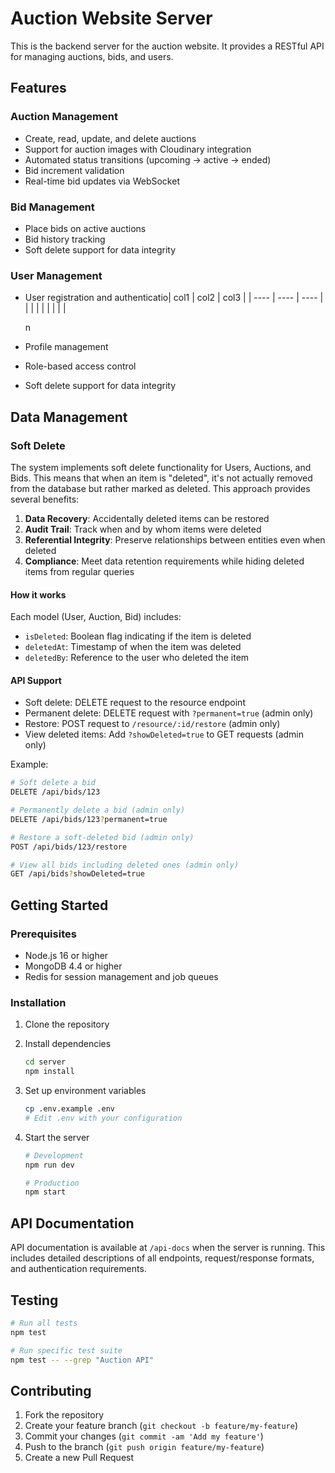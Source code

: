 # Auction Website Server

This is the backend server for the auction website. It provides a RESTful API for managing auctions, bids, and users.

## Features

### Auction Management

- Create, read, update, and delete auctions
- Support for auction images with Cloudinary integration
- Automated status transitions (upcoming → active → ended)
- Bid increment validation
- Real-time bid updates via WebSocket

### Bid Management

- Place bids on active auctions
- Bid history tracking
- Soft delete support for data integrity

### User Management

- User registration and authenticatio| col1 | col2 | col3 |
  | ---- | ---- | ---- |
  |      |      |      |
  |      |      |      |

  n
- Profile management
- Role-based access control
- Soft delete support for data integrity

## Data Management

### Soft Delete

The system implements soft delete functionality for Users, Auctions, and Bids. This means that when an item is "deleted", it's not actually removed from the database but rather marked as deleted. This approach provides several benefits:

1. **Data Recovery**: Accidentally deleted items can be restored
2. **Audit Trail**: Track when and by whom items were deleted
3. **Referential Integrity**: Preserve relationships between entities even when deleted
4. **Compliance**: Meet data retention requirements while hiding deleted items from regular queries

#### How it works

Each model (User, Auction, Bid) includes:

- `isDeleted`: Boolean flag indicating if the item is deleted
- `deletedAt`: Timestamp of when the item was deleted
- `deletedBy`: Reference to the user who deleted the item

#### API Support

- Soft delete: DELETE request to the resource endpoint
- Permanent delete: DELETE request with `?permanent=true` (admin only)
- Restore: POST request to `/resource/:id/restore` (admin only)
- View deleted items: Add `?showDeleted=true` to GET requests (admin only)

Example:

```bash
# Soft delete a bid
DELETE /api/bids/123

# Permanently delete a bid (admin only)
DELETE /api/bids/123?permanent=true

# Restore a soft-deleted bid (admin only)
POST /api/bids/123/restore

# View all bids including deleted ones (admin only)
GET /api/bids?showDeleted=true
```

## Getting Started

### Prerequisites

- Node.js 16 or higher
- MongoDB 4.4 or higher
- Redis for session management and job queues

### Installation

1. Clone the repository
2. Install dependencies

   ```bash
   cd server
   npm install
   ```
3. Set up environment variables

   ```bash
   cp .env.example .env
   # Edit .env with your configuration
   ```
4. Start the server

   ```bash
   # Development
   npm run dev

   # Production
   npm start
   ```

## API Documentation

API documentation is available at `/api-docs` when the server is running. This includes detailed descriptions of all endpoints, request/response formats, and authentication requirements.

## Testing

```bash
# Run all tests
npm test

# Run specific test suite
npm test -- --grep "Auction API"
```

## Contributing

1. Fork the repository
2. Create your feature branch (`git checkout -b feature/my-feature`)
3. Commit your changes (`git commit -am 'Add my feature'`)
4. Push to the branch (`git push origin feature/my-feature`)
5. Create a new Pull Request

